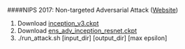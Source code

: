 ####NIPS 2017: Non-targeted Adversarial Attack ([Website](https://www.kaggle.com/c/nips-2017-non-targeted-adversarial-attack))

1. Download [inception_v3.ckpt](http://download.tensorflow.org/models/inception_v3_2016_08_28.tar.gz)
2. Download [ens_adv_inception_resnet.ckpt](http://download.tensorflow.org/models/ens_adv_inception_resnet_v2_2017_08_18.tar.gz)
3. ./run_attack.sh [input_dir] [output_dir] [max epsilon]